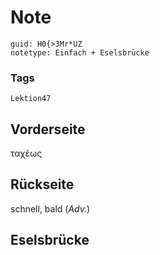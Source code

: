 # Note
```
guid: H0{>3Mr*UZ
notetype: Einfach + Eselsbrücke
```

### Tags
```
Lektion47
```

## Vorderseite
ταχέως

## Rückseite
schnell, bald (<i>Adv.</i>)

## Eselsbrücke

